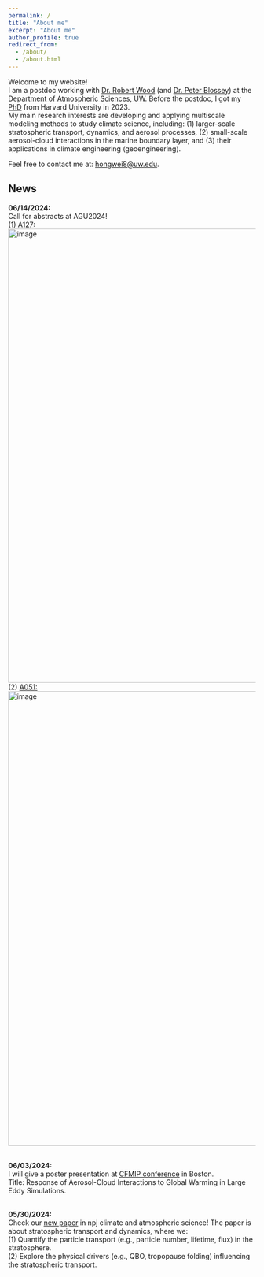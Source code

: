 ```yaml
---
permalink: /
title: "About me"
excerpt: "About me"
author_profile: true
redirect_from:
  - /about/
  - /about.html
---
```


Welcome to my website! <br />
I am a postdoc working with [Dr. Robert Wood](https://atmos.uw.edu/faculty-and-research/core-faculty/robert-wood/) (and [Dr. Peter Blossey](https://atmos.uw.edu/faculty-and-research/core-faculty/peter-blossey/)) at the [Department of Atmospheric Sciences, UW](https://atmos.uw.edu/faculty-and-research/postdoctoral-researchers/). Before the postdoc, I got my [PhD](https://keith.seas.harvard.edu/people/hongwei-sun) from Harvard University in 2023. <br />
My main research interests are developing and applying multiscale modeling methods to study climate science, including: (1) larger-scale stratospheric transport, dynamics, and aerosol processes, (2) small-scale aerosol-cloud interactions in the marine boundary layer, and (3) their applications in climate engineering (geoengineering). <br />

Feel free to contact me at: hongwei8@uw.edu. <br />

News
------

**06/14/2024:** <br />
Call for abstracts at AGU2024! <br />
(1) [A127:](https://agu.confex.com/agu/agu24/prelim.cgi/Session/224927) <br />
<img width="922" alt="image" src="https://github.com/hongwei8sun/hongwei8sun.github.io/assets/45275555/3c9802b2-7793-4b20-ab7e-88146444d43b"> <br />
(2) [A051:](https://agu.confex.com/agu/agu24/prelim.cgi/Session/224955) <br />
<img width="924" alt="image" src="https://github.com/hongwei8sun/hongwei8sun.github.io/assets/45275555/2d9fdc54-2496-4491-98d5-a9d5833226b6"> <br />
<br />

**06/03/2024:** <br />
I will give a poster presentation at [CFMIP conference](https://sites.bc.edu/cfmip2024/conference-program/) in Boston. <br />
Title: Response of Aerosol-Cloud Interactions to Global Warming in Large Eddy Simulations. <br />
<br />

**05/30/2024:** <br />
Check our [new paper](www.nature.com/articles/s41612-024-00664-8) in npj climate and atmospheric science! The paper is about stratospheric transport and dynamics, where we: <br />
(1) Quantify the particle transport (e.g., particle number, lifetime, flux) in the stratosphere. <br />
(2) Explore the physical drivers (e.g., QBO, tropopause folding) influencing the stratospheric transport. <br />
<br />

